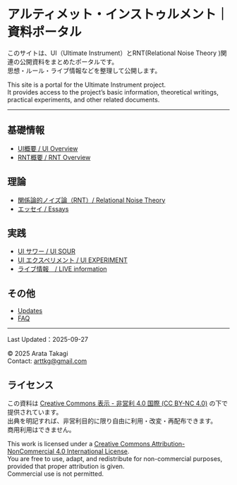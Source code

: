 # アルティメット・インストゥルメント｜資料ポータル

このサイトは、UI（Ultimate Instrument）とRNT(Relational Noise Theory )関連の公開資料をまとめたポータルです。  
思想・ルール・ライブ情報などを整理して公開します。

This site is a portal for the Ultimate Instrument project.  
It provides access to the project’s basic information, theoretical writings, practical experiments, and other related documents.

---

## 基礎情報
- [UI概要 / UI Overview](docs/overview.md)
- [RNT概要 / RNT Overview](docs/context.md)


## 理論
- [関係論的ノイズ論（RNT）/ Relational Noise Theory](docs/RNT/00_index.md)
- [エッセイ / Essays](https://note.com/arttkg/m/m7d6e093a18c1)


## 実践
- [UI サワー / UI SOUR](docs/ui_sour/index.md)
- [UI エクスペリメント / UI EXPERIMENT](docs/ui_experiment/index.md)
- [ライブ情報　/ LIVE information](live.md)


## その他
- [Updates](docs/updates.md)
- [FAQ](docs/faq.md)

---

Last Updated：2025-09-27

© 2025 Arata Takagi  
Contact: arttkg@gmail.com


## ライセンス

この資料は [Creative Commons 表示 - 非営利 4.0 国際 (CC BY-NC 4.0)](https://creativecommons.org/licenses/by-nc/4.0/deed.ja) の下で提供されています。  
出典を明記すれば、非営利目的に限り自由に利用・改変・再配布できます。  
商用利用はできません。


This work is licensed under a [Creative Commons Attribution-NonCommercial 4.0 International License](https://creativecommons.org/licenses/by-nc/4.0/).  
You are free to use, adapt, and redistribute for non-commercial purposes, provided that proper attribution is given.  
Commercial use is not permitted.

